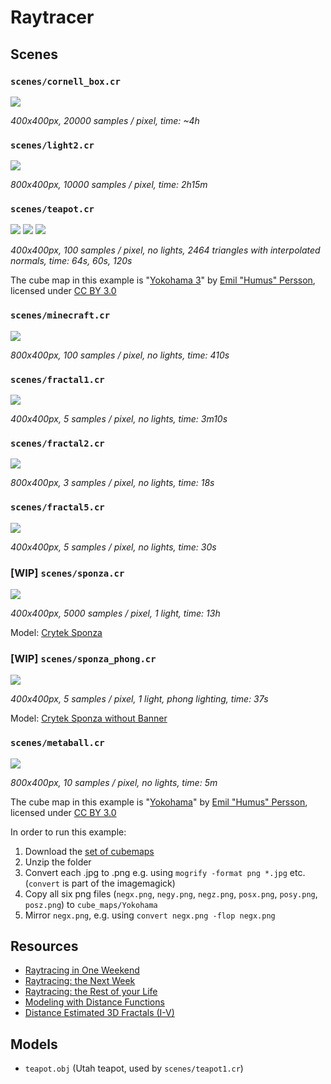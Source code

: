 # Raytracer

## Scenes

### `scenes/cornell_box.cr`

![](images/cornell.png)

_400x400px, 20000 samples / pixel, time: ~4h_

### `scenes/light2.cr`

![](images/light2.png)

_800x400px, 10000 samples / pixel, time: 2h15m_

### `scenes/teapot.cr`

![](images/teapot_lambertian.png)
![](images/teapot_metal.png)
![](images/teapot_dielectric.png)

_400x400px, 100 samples / pixel, no lights, 2464 triangles with interpolated normals, time: 64s, 60s, 120s_

The cube map in this example is
"[Yokohama 3](http://www.humus.name/Textures/Yokohama3.zip)" by
[Emil "Humus" Persson](http://www.humus.name/index.php?page=Textures),
licensed under [CC BY 3.0](http://creativecommons.org/licenses/by/3.0/)

### `scenes/minecraft.cr`

![](images/minecraft.png)

_800x400px, 100 samples / pixel, no lights, time: 410s_

### `scenes/fractal1.cr`

![](images/fractal1.png)

_400x400px, 5 samples / pixel, no lights, time: 3m10s_

### `scenes/fractal2.cr`

![](images/fractal2.png)

_800x400px, 3 samples / pixel, no lights, time: 18s_

### `scenes/fractal5.cr`

![](images/fractal5.png)

_400x400px, 5 samples / pixel, no lights, time: 30s_

### [WIP] `scenes/sponza.cr`

![](images/sponza.png)

_400x400px, 5000 samples / pixel, 1 light, time: 13h_

Model: [Crytek Sponza](http://www.crytek.com/cryengine/cryengine3/downloads)

### [WIP] `scenes/sponza_phong.cr`

![](images/sponza_phong.png)

_400x400px, 5 samples / pixel, 1 light, phong lighting, time: 37s_

Model: [Crytek Sponza without Banner](http://graphics.cs.williams.edu/data/meshes.xml#2)

### `scenes/metaball.cr`

![](images/metaball.png)

_800x400px, 10 samples / pixel, no lights, time: 5m_

The cube map in this example is
"[Yokohama](http://www.humus.name/Textures/Yokohama.zip)" by
[Emil "Humus" Persson](http://www.humus.name/index.php?page=Textures),
licensed under [CC BY 3.0](http://creativecommons.org/licenses/by/3.0/)

In order to run this example:

1. Download the [set of cubemaps](http://www.humus.name/Textures/Yokohama.zip)
2. Unzip the folder
3. Convert each .jpg to .png
    e.g. using `mogrify -format png *.jpg` etc.
    (`convert` is part of the imagemagick)
4. Copy all six png files (`negx.png`, `negy.png`, `negz.png`, `posx.png`, `posy.png`, `posz.png`) to `cube_maps/Yokohama`
5. Mirror `negx.png`, e.g. using `convert negx.png -flop negx.png` 

## Resources


* [Raytracing in One Weekend](http://in1weekend.blogspot.de/2016/01/ray-tracing-in-one-weekend.html)
* [Raytracing: the Next Week](http://in1weekend.blogspot.de/2016/01/ray-tracing-second-weekend.html)
* [Raytracing: the Rest of your Life](http://in1weekend.blogspot.de/2016/03/ray-tracing-rest-of-your-life.html)
* [Modeling with Distance Functions](http://iquilezles.org/www/articles/distfunctions/distfunctions.htm)
* [Distance Estimated 3D Fractals (I-V)](http://blog.hvidtfeldts.net/index.php/2011/06/distance-estimated-3d-fractals-part-i/)

## Models

* `teapot.obj` (Utah teapot, used by `scenes/teapot1.cr`)

